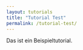 ```yaml
---
layout: tutorials
title: "Tutorial Test"
permalink: /tutorial-test/
---
```

Das ist ein Beispieltutorial.